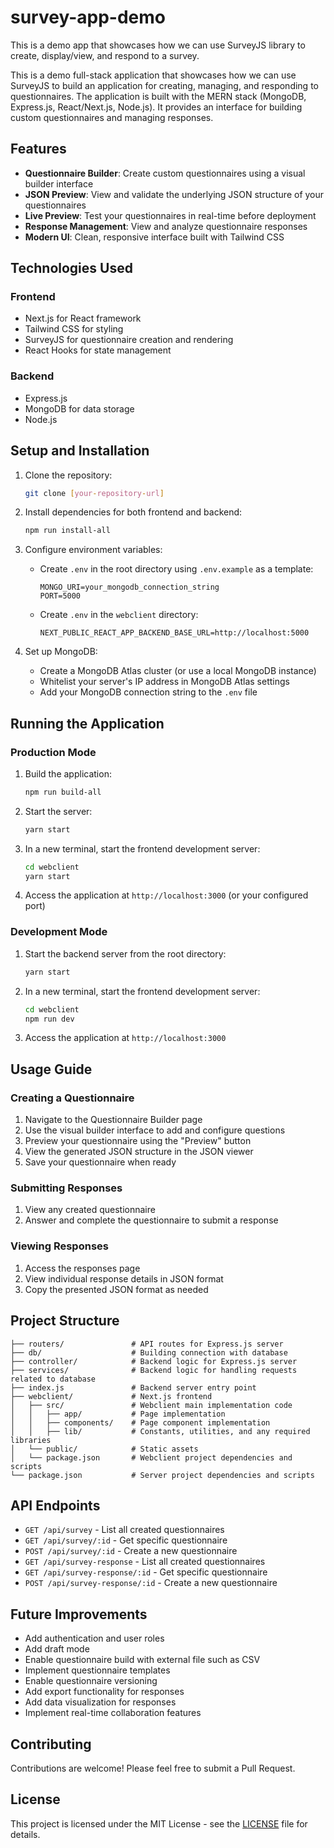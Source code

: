 # survey-app-demo

This is a demo app that showcases how we can use SurveyJS library to create, display/view, and respond to a survey.

This is a demo full-stack application that showcases how we can use SurveyJS to build an application for creating, managing, and responding to questionnaires. The application is built with the MERN stack (MongoDB, Express.js, React/Next.js, Node.js). It provides an interface for building custom questionnaires and managing responses.

## Features

- **Questionnaire Builder**: Create custom questionnaires using a visual builder interface
- **JSON Preview**: View and validate the underlying JSON structure of your questionnaires
- **Live Preview**: Test your questionnaires in real-time before deployment
- **Response Management**: View and analyze questionnaire responses
- **Modern UI**: Clean, responsive interface built with Tailwind CSS

## Technologies Used

### Frontend

- Next.js for React framework
- Tailwind CSS for styling
- SurveyJS for questionnaire creation and rendering
- React Hooks for state management

### Backend

- Express.js
- MongoDB for data storage
- Node.js

## Setup and Installation

1. Clone the repository:

   ```bash
   git clone [your-repository-url]
   ```

2. Install dependencies for both frontend and backend:

   ```bash
   npm run install-all
   ```

3. Configure environment variables:

   - Create `.env` in the root directory using `.env.example` as a template:
     ```
     MONGO_URI=your_mongodb_connection_string
     PORT=5000
     ```
   - Create `.env` in the `webclient` directory:
     ```
     NEXT_PUBLIC_REACT_APP_BACKEND_BASE_URL=http://localhost:5000
     ```

4. Set up MongoDB:
   - Create a MongoDB Atlas cluster (or use a local MongoDB instance)
   - Whitelist your server's IP address in MongoDB Atlas settings
   - Add your MongoDB connection string to the `.env` file

## Running the Application

### Production Mode

1. Build the application:

   ```bash
   npm run build-all
   ```

2. Start the server:

   ```bash
   yarn start
   ```

3. In a new terminal, start the frontend development server:

   ```bash
   cd webclient
   yarn start
   ```

4. Access the application at `http://localhost:3000` (or your configured port)

### Development Mode

1. Start the backend server from the root directory:

   ```bash
   yarn start
   ```

2. In a new terminal, start the frontend development server:

   ```bash
   cd webclient
   npm run dev
   ```

3. Access the application at `http://localhost:3000`

## Usage Guide

### Creating a Questionnaire

1. Navigate to the Questionnaire Builder page
2. Use the visual builder interface to add and configure questions
3. Preview your questionnaire using the "Preview" button
4. View the generated JSON structure in the JSON viewer
5. Save your questionnaire when ready

### Submitting Responses

1. View any created questionnaire
2. Answer and complete the questionnaire to submit a response

### Viewing Responses

1. Access the responses page
2. View individual response details in JSON format
3. Copy the presented JSON format as needed

## Project Structure

```
├── routers/               # API routes for Express.js server
├── db/                    # Building connection with database
├── controller/            # Backend logic for Express.js server
├── services/              # Backend logic for handling requests related to database
├── index.js               # Backend server entry point
├── webclient/             # Next.js frontend
│   ├── src/               # Webclient main implementation code
│   │   ├── app/           # Page implementation
│   │   ├── components/    # Page component implementation
│   │   ├── lib/           # Constants, utilities, and any required libraries
│   └── public/            # Static assets
│   └── package.json       # Webclient project dependencies and scripts
└── package.json           # Server project dependencies and scripts
```

## API Endpoints

- `GET /api/survey` - List all created questionnaires
- `GET /api/survey/:id` - Get specific questionnaire
- `POST /api/survey/:id` - Create a new questionnaire
- `GET /api/survey-response` - List all created questionnaires
- `GET /api/survey-response/:id` - Get specific questionnaire
- `POST /api/survey-response/:id` - Create a new questionnaire

## Future Improvements

- Add authentication and user roles
- Add draft mode
- Enable questionnaire build with external file such as CSV
- Implement questionnaire templates
- Enable questionnaire versioning
- Add export functionality for responses
- Add data visualization for responses
- Implement real-time collaboration features

## Contributing

Contributions are welcome! Please feel free to submit a Pull Request.

## License

This project is licensed under the MIT License - see the [LICENSE](LICENSE) file for details.
